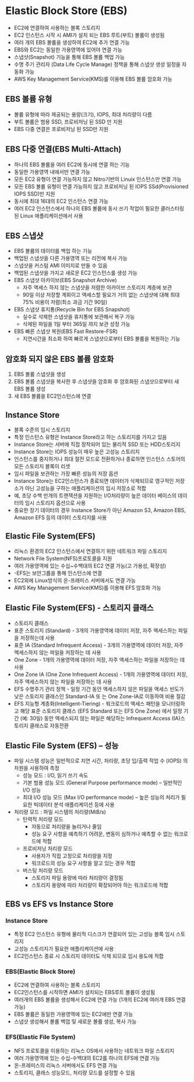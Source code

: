 # Elastic Block Store (EBS)
- EC2에 연결하여 사용하는 블록 스토리지
- EC2 인스턴스 시작 시 AMI가 설치 되는 EBS 루트(부트) 볼륨이 생성됨
- 여러 개의 EBS 볼륨을 생성하여 EC2에 추가 연결 가능
- EBS와 EC2는 동일한 가용영역에 있어야 연결 가능
- 스냅샷(Snapshot) 기능을 통해 EBS 볼륨 백업 가능
- 수명 주기 관리자 (Data Life Cycle Manage) 정책을 통해 스냅샷 생성 일정을 자동화 가능
- AWS Key Management Service(KMS)를 이용해 EBS 볼륨 암호화 가능

## EBS 볼륨 유형
- 볼륨 유형에 따라 제공되는 용량(크기), IOPS, 최대 처리량이 다름
- 부트 볼륨은 범용 SSD, 프로비저닝 된 SSD 만 지원
- EBS 다중 연결은 프로비저닝 된 SSD만 지원

## EBS 다중 연결(EBS Multi-Attach)
- 하나의 EBS 볼륨을 여러 EC2에  동시에 연결 하는 기능
- 동일한 가용영역 내에서만 연결 가능
- 모든 EC2 유형이 연결 가능하지 않고 Nitro기반의 Linuix 인스턴스만 연결 가능
- 모든 EBS 볼륨 유형이 연결 가능하지 않고 프로비저닝 된 IOPS SSd(Provisioned IOPS SSD)만 지원
- 동시에 최대 16대의 EC2 인스턴스 연결 가능
- 여러 EC2 인스턴스에서 하나의 EBS 볼륨에 동시 쓰기 작업이 필요한 클러스터링 된 Linux 애플리케이션에서 사용

## EBS 스냅샷
- EBS 볼륨의 데이터를 백업 하는 기능
- 백업된 스냅샷을 다른 가용영역 또는 리전에 복사 가능
- 스냅샷을 커스텀 AMI 이미지로 만들 수 있음
- 백업된 스냅샷을 가지고 새로운 EC2 인스턴스를 생성 가능
- EBS 스냅샷 아카이브(EBS Snapshot Archive)
  - 자주 액세스 하지 않는 스냅샷을 저렴한 아카이브 스토리지 계층에 보관
  - 90일 이상 저장할 계회이고 액세스할 필요가 거의 없는 스냅샷에 대해 최대 75% 비용이 저렴(최소 과금 기간 90일)
- EBS 스냅샷 휴지통(Recycle Bin for EBS Snapshot)
  - 실수로 삭제한 스냅샷을 휴지통에 보관해서 복구 가능
  - 삭제된 파일을 1일 부터 365일 까지 보관 성정 가능
- EBS 빠른 스냅샷 복원(EBS Fast Restore-FSR)
  - 지연시간을 최소화 하여 빠르게 스냅샷으로부터 EBS 볼륨을 복원하는 기능

## 암호화 되지 않은 EBS 볼륨 암호화
1. EBS 볼륨 스냅샷을 생성
2. EBS 볼륨 스냅샷을 복사한 후 스냅샷을 암호화 후 암호화된 스냅샷으로부터 새 EBS 볼륨 생성
3. 새 EBS 볼륨을 EC2인스턴스에 연결

## Instance Store
 - 블록 수준의 임시 스토리지
 - 특정 인스턴스 유형은 Instance Store라고 하는 스토리지를 가지고 있음
 - Instance Store는 서버에 직접 장착되어 있는 물리적 SSD 또는 HDD스토리지
 - Instance Store는 IOPS 성능이 매우 높은 고성능 스토리지
 - 인스턴스를 중지하거나 최대 절전 모드로 전환하거나 종료하면 인스턴스 스토어의 모든 스토리지 블록이 리셋 
 - 임시 파일을 보관하는 가장 빠른 성능의 저장 옵션
 - Instance Store는 EC2인스턴스가 종료되면 데이터가 삭제되므로 영구적인 저장소가 아닌 고성능을 구하는 애플리케이션의 임시 저장소로 적합 
 - 예, 초당 수백 만개의 트랜잭션을 지원하는 I/O처리량이 높은 데이터 베이스의 데이터의 임시 스토리지 옵션으로 사용
- 중요한 장기 데이터의 경우 Instance Store가 아닌 Amazon S3, Amazon EBS, Amazon EFS 등의 데이터 스토리지를 사용

## Elastic File System(EFS)
- 리눅스 환경의 EC2 인스턴스에서 연결하기 위한 네트워크 파일 스토리지
- Network File System(NFS)프로토콜을 지원
- 여러 가용영역에 있는 수십~수백대의 EC2 연결 가능(고 가용성, 확장성)
- -EFS는 보안그룹을 통해 인스턴스에 연결
- EC2외에 Linux방식의 온-프레미스 서버에서도 연결 가능
- AWS Key Management Service(KMS)를 이용해 EFS 암호화 가능

## Elastic File System(EFS) - 스토리지 클래스
- 스토리지 클래스
- 표준 스토리지 (Standard) - 3개의 가용영역에 데이터 저장, 자주 액세스하는 파일을 저장하는데 사용
- 표준 IA (Standard Infrequent Access) - 3개의 가용영역에 데이터 저장, 자주 액세스하지 않는 파일을 저장하는 데 사용
- One Zone - 1개의 가용영역에 데이터 저장, 자주 액세스하는 파일을 저장하는 데 사용
- One Zone IA (One Zone Infrequent Access) - 1개의 가용영역에 데이터 저장, 자주 액세스하지 않는 파일을 저장하는 데 사용
- EFS 수명주기 관리 정책 - 일정 기간 동안 액세스하지 않은 파일을 액세스 빈도가 낮은 스토리지 클래스인 Standard-IA 또 는 One Zone-IA로 이동하여 비용 절감
- EFS 지능형 계층화(Intelligent-Tiering) - 워크로드의 액세스 패턴을 모니터링하고 해당 표준 스토리지 클래스 (EFS Standard 또는 EFS One Zone) 에서 일정 기간 (예: 30일) 동안 액세스되지 않는 파일은 해당하는 Infrequent Access (IA)스토리지 클래스로 자동전환

## Elastic File System (EFS) – 성능
- 파일 시스템 성능은 일반적으로 지연 시간, 처리량, 초당 입/출력 작업 수 (IOPS) 의 차원을 사용하여 측정
  - 성능 모드 : I/O, 읽기 쓰기 속도
   - 기본 범용 성능 모드 (General Purpose performance mode) – 일반적인 I/O 성능
  - 최대 I/O 성능 모드 (Max I/O performance mode) – 높은 성능의 처리가 필요한 빅데이터 분석 애플리케이션 등에 사용
- 처리량 모드 : 파일 시스템의 처리량(MiB/s)
  - 탄력적 처리량 모드
    - 자동으로 처리량을 늘리거나 줄임
    - 성능 요구 사항을 예측하기 어려운, 변동이 심하거나 예측할 수 없는 워크로드에 적합
  - 프로비저닝 처리량 모드
    - 사용자가 직접 고정으로 처리량을 지정
    - 워크로드의 성능 요구 사항을 알고 있는 경우 적합
  - 버스팅 처리량 모드
    - 스토리지 파일 용량에 따라 처리량이 결정됨
    - 스토리지 용량에 따라 처리량이 확장되어야 하는 워크로드에 적합

## EBS vs EFS vs Instance Store
### Instance Store
  - 특정 EC2 인스턴스 유형에 물리적 디스크가 연결되어 있는 고성능 블록 임시 스토리지
  - 고성능 스토리지가 필요한 애플리케이션에 사용
  - EC2인스턴스 종료 시 스토리지 데이터도 삭제 되므로 임시 용도에 적합
### EBS(Elastic Block Store)
  - EC2에 연결하여 사용하는 블록 스토리지
  - EC2인스턴스를 시작하면 AMI가 설치되는 EBS루트 볼륨이 생성됨
  - 여러개의 EBS 볼륨을 생성해서 EC2에 연결 가능 (1개의 EC2에 여러개 EBS 연결 가능)
  - EBS 볼륨은 동일한 가용영역에 있는 EC2에만 연결 가능
  - 스냅샷 생성해서 볼륨 백업 및 새로운 볼륨 생성, 복사 가능
### EFS(Elastic File System)
- NFS 프로토콜을 이용하는 리눅스 OS에서 사용하는 네트워크 파일 스토리지
- 여러 가용영역에 있는 수십-수백대의 EC2를 하나의 EFS에 연결 가능
- 온-프레미스의 리눅스 서버에서도 EFS 연결 가능
- 스토리지, 클래스 성능모드, 처리량 모드를 설정할 수 있음